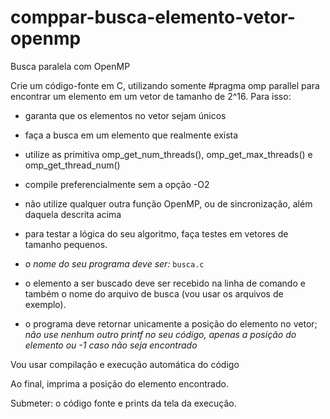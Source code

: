 # comppar-busca-elemento-vetor-openmp
Busca paralela com OpenMP

Crie um código-fonte em C, utilizando somente #pragma omp parallel para encontrar um elemento em um vetor de tamanho de 2^16. Para isso:

- garanta que os elementos no vetor sejam únicos

- faça a busca em um elemento que realmente exista

- utilize as primitiva omp_get_num_threads(), omp_get_max_threads() e omp_get_thread_num()

- compile preferencialmente sem a opção -O2

- não utilize qualquer outra função OpenMP, ou de sincronização, além daquela descrita acima

- para testar a lógica do seu algoritmo, faça testes em vetores de tamanho pequenos.

- *o nome do seu programa deve ser:*  `busca.c`

- o elemento a ser buscado deve ser recebido na linha de comando e também o nome do arquivo de busca (vou usar os arquivos de exemplo).

- o programa deve retornar unicamente a posição do elemento no vetor; *não use nenhum outro printf no seu código, apenas a posição do elemento ou -1 caso não seja encontrado*

Vou usar compilação e execução automática do código


Ao final, imprima a posição do elemento encontrado.

Submeter: o código fonte e prints da tela da execução.
